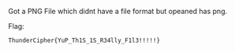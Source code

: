 Got a PNG File which didnt have a file format but opeaned has png.

Flag:
```
ThunderCipher{YuP_Th1S_1S_R34lly_F1l3!!!!!}
```
